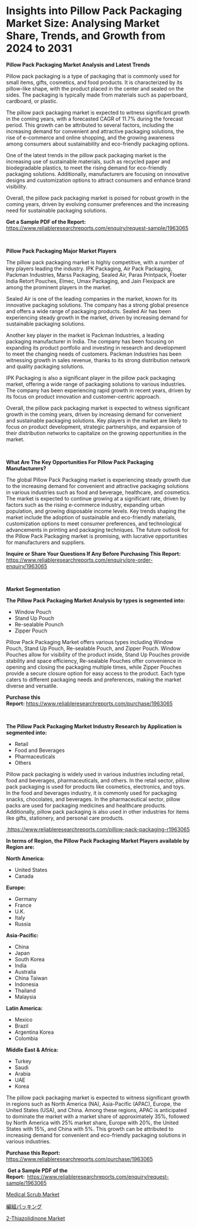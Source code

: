 <p><h1>Insights into Pillow Pack Packaging Market Size: Analysing Market Share, Trends, and Growth from 2024 to 2031</h1></p><p><strong>Pillow Pack Packaging Market Analysis and Latest Trends</strong></p>
<p><p>Pillow pack packaging is a type of packaging that is commonly used for small items, gifts, cosmetics, and food products. It is characterized by its pillow-like shape, with the product placed in the center and sealed on the sides. The packaging is typically made from materials such as paperboard, cardboard, or plastic.</p><p>The pillow pack packaging market is expected to witness significant growth in the coming years, with a forecasted CAGR of 11.7% during the forecast period. This growth can be attributed to several factors, including the increasing demand for convenient and attractive packaging solutions, the rise of e-commerce and online shopping, and the growing awareness among consumers about sustainability and eco-friendly packaging options.</p><p>One of the latest trends in the pillow pack packaging market is the increasing use of sustainable materials, such as recycled paper and biodegradable plastics, to meet the rising demand for eco-friendly packaging solutions. Additionally, manufacturers are focusing on innovative designs and customization options to attract consumers and enhance brand visibility.</p><p>Overall, the pillow pack packaging market is poised for robust growth in the coming years, driven by evolving consumer preferences and the increasing need for sustainable packaging solutions.</p></p>
<p><strong>Get a Sample PDF of the Report:&nbsp;</strong> <a href="https://www.reliableresearchreports.com/enquiry/request-sample/1963065">https://www.reliableresearchreports.com/enquiry/request-sample/1963065</a></p>
<p>&nbsp;</p>
<p><strong>Pillow Pack Packaging Major Market Players</strong></p>
<p><p>The pillow pack packaging market is highly competitive, with a number of key players leading the industry. IPK Packaging, Air Pack Packaging, Packman Industries, Marss Packaging, Sealed Air, Paras Printpack, Floeter India Retort Pouches, Elmec, Umax Packaging, and Jain Flexipack are among the prominent players in the market.</p><p>Sealed Air is one of the leading companies in the market, known for its innovative packaging solutions. The company has a strong global presence and offers a wide range of packaging products. Sealed Air has been experiencing steady growth in the market, driven by increasing demand for sustainable packaging solutions.</p><p>Another key player in the market is Packman Industries, a leading packaging manufacturer in India. The company has been focusing on expanding its product portfolio and investing in research and development to meet the changing needs of customers. Packman Industries has been witnessing growth in sales revenue, thanks to its strong distribution network and quality packaging solutions.</p><p>IPK Packaging is also a significant player in the pillow pack packaging market, offering a wide range of packaging solutions to various industries. The company has been experiencing rapid growth in recent years, driven by its focus on product innovation and customer-centric approach.</p><p>Overall, the pillow pack packaging market is expected to witness significant growth in the coming years, driven by increasing demand for convenient and sustainable packaging solutions. Key players in the market are likely to focus on product development, strategic partnerships, and expansion of their distribution networks to capitalize on the growing opportunities in the market.</p></p>
<p>&nbsp;</p>
<p><strong>What Are The Key Opportunities For Pillow Pack Packaging Manufacturers?</strong></p>
<p><p>The global Pillow Pack Packaging market is experiencing steady growth due to the increasing demand for convenient and attractive packaging solutions in various industries such as food and beverage, healthcare, and cosmetics. The market is expected to continue growing at a significant rate, driven by factors such as the rising e-commerce industry, expanding urban population, and growing disposable income levels. Key trends shaping the market include the adoption of sustainable and eco-friendly materials, customization options to meet consumer preferences, and technological advancements in printing and packaging techniques. The future outlook for the Pillow Pack Packaging market is promising, with lucrative opportunities for manufacturers and suppliers.</p></p>
<p><strong>Inquire or Share Your Questions If Any Before Purchasing This Report:</strong> <a href="https://www.reliableresearchreports.com/enquiry/pre-order-enquiry/1963065">https://www.reliableresearchreports.com/enquiry/pre-order-enquiry/1963065</a></p>
<p>&nbsp;</p>
<p><strong>Market Segmentation</strong></p>
<p><strong>The Pillow Pack Packaging Market Analysis by types is segmented into:</strong></p>
<p><ul><li>Window Pouch</li><li>Stand Up Pouch</li><li>Re-sealable Pounch</li><li>Zipper Pouch</li></ul></p>
<p><p>Pillow Pack Packaging Market offers various types including Window Pouch, Stand Up Pouch, Re-sealable Pouch, and Zipper Pouch. Window Pouches allow for visibility of the product inside, Stand Up Pouches provide stability and space efficiency, Re-sealable Pouches offer convenience in opening and closing the packaging multiple times, while Zipper Pouches provide a secure closure option for easy access to the product. Each type caters to different packaging needs and preferences, making the market diverse and versatile.</p></p>
<p><strong>Purchase this Report:&nbsp;</strong><a href="https://www.reliableresearchreports.com/purchase/1963065">https://www.reliableresearchreports.com/purchase/1963065</a></p>
<p>&nbsp;</p>
<p><strong>The Pillow Pack Packaging Market Industry Research by Application is segmented into:</strong></p>
<p><ul><li>Retail</li><li>Food and Beverages</li><li>Pharmaceuticals</li><li>Others</li></ul></p>
<p><p>Pillow pack packaging is widely used in various industries including retail, food and beverages, pharmaceuticals, and others. In the retail sector, pillow pack packaging is used for products like cosmetics, electronics, and toys. In the food and beverages industry, it is commonly used for packaging snacks, chocolates, and beverages. In the pharmaceutical sector, pillow packs are used for packaging medicines and healthcare products. Additionally, pillow pack packaging is also used in other industries for items like gifts, stationery, and personal care products.</p></p>
<p><a href="https://www.reliableresearchreports.com/pillow-pack-packaging-r1963065">&nbsp;https://www.reliableresearchreports.com/pillow-pack-packaging-r1963065</a></p>
<p><strong>In terms of Region, the Pillow Pack Packaging Market Players available by Region are:</strong></p>
<p>
    <p> <strong> North America: </strong>
        <ul>
            <li>United States</li>
            <li>Canada</li>
        </ul>
        </p> 
    <p> <strong> Europe: </strong>
        <ul>
            <li>Germany</li>
            <li>France</li>
            <li>U.K.</li>
            <li>Italy</li>
            <li>Russia</li>
        </ul>
        </p> 
    <p> <strong> Asia-Pacific: </strong>
        <ul>
            <li>China</li>
            <li>Japan</li>
            <li>South Korea</li>
            <li>India</li>
            <li>Australia</li>
            <li>China Taiwan</li>
            <li>Indonesia</li>
            <li>Thailand</li>
            <li>Malaysia</li>
        </ul>
        </p> 
    <p> <strong> Latin America: </strong>
        <ul>
            <li>Mexico</li>
            <li>Brazil</li>
            <li>Argentina Korea</li>
            <li>Colombia</li>
        </ul>
        </p> 
    <p> <strong> Middle East & Africa: </strong>
        <ul>
            <li>Turkey</li>
            <li>Saudi</li>
            <li>Arabia</li>
            <li>UAE</li>
            <li>Korea</li>
        </ul>
    </p>
    </p>
<p><p>The pillow pack packaging market is expected to witness significant growth in regions such as North America (NA), Asia-Pacific (APAC), Europe, the United States (USA), and China. Among these regions, APAC is anticipated to dominate the market with a market share of approximately 35%, followed by North America with 25% market share, Europe with 20%, the United States with 15%, and China with 5%. This growth can be attributed to increasing demand for convenient and eco-friendly packaging solutions in various industries.</p></p>
<p><strong>Purchase this Report: </strong><a href="https://www.reliableresearchreports.com/purchase/1963065">https://www.reliableresearchreports.com/purchase/1963065</a></p>
<p>&nbsp;<strong>Get a Sample PDF of the Report:&nbsp;&nbsp;</strong><a href="https://www.reliableresearchreports.com/enquiry/request-sample/1963065">https://www.reliableresearchreports.com/enquiry/request-sample/1963065</a></p>
<p><strong></strong></p>
<p><p><a href="https://view.publitas.com/reportprime-1/medical-scrub-market-trends-and-market-analysis-forecasted-for-period-2024-2031/">Medical Scrub Market</a></p><p><a href="https://github.com/mares423/Market-Research-Report-List-1/blob/main/650141859703.md">編組パッキング</a></p><p><a href="https://issuu.com/reportprime-2/docs/2-thiazolidinone-market-size-2030.pptx">2-Thiazolidinone Market</a></p></p>